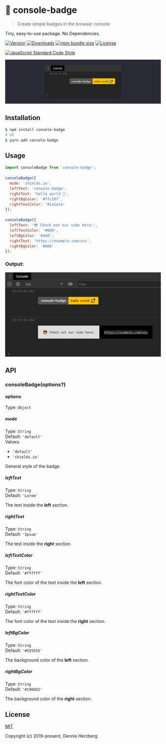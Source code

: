 # 🎨 console-badge

> Create simple badges in the browser console

Tiny, easy-to-use package. No Dependencies.

<p>
  <a href="https://www.npmjs.com/package/console-badge"><img src="https://img.shields.io/npm/v/console-badge.svg" alt="Version"></a>
  <a href="https://npmcharts.com/compare/console-badge?minimal=true"><img src="https://img.shields.io/npm/dm/console-badge.svg" alt="Downloads"></a>
  <a href="https://bundlephobia.com/result?p=console-badge"><img src="https://img.shields.io/bundlephobia/min/console-badge" alt="npm bundle size"></a>
  <a href="https://www.npmjs.com/package/console-badge"><img src="https://img.shields.io/npm/l/console-badge.svg" alt="License"></a>
</p>

<p>
  <a href="https://standardjs.com"><img src="https://img.shields.io/badge/code_style-standard-brightgreen.svg" alt="JavaScript Standard Code Style"></a>
</p>

![](media/hero.png)

## Installation

```bash
$ npm install console-badge
# OR
$ yarn add console-badge
```


## Usage

```js
import consoleBadge from 'console-badge';

consoleBadge({
  mode: 'shields.io',
  leftText: 'console-badge',
  rightText: 'hello world 🚀',
  rightBgColor: '#ffc107',
  rightTextColor: '#1a1a1a'
});

consoleBadge({
  leftText: '😎 Check out our code here:',
  leftTextColor: '#000',
  leftBgColor: '#ddd',
  rightText: 'https://example.com/oss',
  rightBgColor: '#000'
});
```

### Output:

![](media/example-output.png)


## API

### consoleBadge(options?)

#### options

Type: `Object`

##### mode

Type: `String`<br>
Default: `'default'`<br>
Values:
- `'default'`
- `'shields.io'`

General style of the badge.

##### leftText

Type: `String`<br>
Default: `'Lorem'`

The text inside the **left** section.

##### rightText

Type: `String`<br>
Default: `'Ipsum'`

The text inside the **right** section.

##### leftTextColor

Type: `String`<br>
Default: `'#ffffff'`

The font color of the text inside the **left** section.

##### rightTextColor

Type: `String`<br>
Default: `'#ffffff'`

The font color of the text inside the **right** section.

##### leftBgColor

Type: `String`<br>
Default: `'#555555'`

The background color of the **left** section.

##### rightBgColor

Type: `String`<br>
Default: `'#1966D2'`

The background color of the **right** section.


## License

[MIT](http://opensource.org/licenses/MIT)

Copyright (c) 2019-present, Dennis Herzberg
